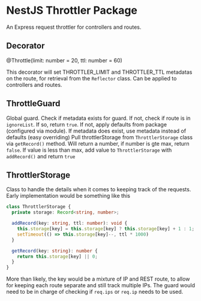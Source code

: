 # NestJS Throttler Package

An Express request throttler for controllers and routes.

## Decorator

@Throttle(limit: number = 20, ttl: number = 60)

This decorator will set THROTTLER_LIMIT and THROTTLER_TTL metadatas on the
route, for retrieval from the `Reflector` class. Can be applied to controllers
and routes.

## ThrottleGuard

Global guard. Check if metadata exists for guard. If not, check if route is in
`ignoreList`. If so, return `true`. If not, apply defaults from package
(configured via module). If metadata does exist, use metadata instead of
defaults (easy overriding) Pull throttlerStorage from `ThrottlerStorage` class
via `getRecord()` method. Will return a number, if number is gte max, return
`false`. If value is less than max, add value to `ThrottlerStorage` with
`addRecord()` and return `true`

## ThrottlerStorage

Class to handle the details when it comes to keeping track of the requests.
Early implementation would be something like this
```ts
class ThrottlerStorage {
  private storage: Record<string, number>;

  addRecord(key: string, ttl: number): void {
    this.storage[key] = this.storage[key] ? this.storage[key] + 1 : 1;
    setTimeout(() => this.storage[key]--, ttl * 1000)
  }

  getRecord(key: string): number {
    return this.storage[key] || 0;
  }
}
```

More than likely, the key would be a mixture of IP and REST route, to allow for
keeping each route separate and still track multiple IPs. The guard would need
to be in charge of checking if `req.ips` or `req.ip` needs to be used.
